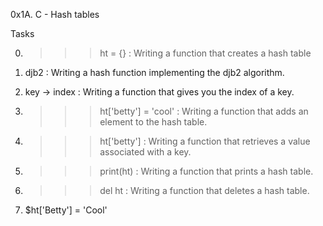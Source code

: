 0x1A. C - Hash tables


Tasks

0. >>> ht = {} : Writing a function that creates a hash table

1. djb2 : Writing a hash function implementing the djb2 algorithm.

2. key -> index : Writing a function that gives you the index of a key.

3. >>> ht['betty'] = 'cool' : Writing a function that adds an element to the hash table.

4. >>> ht['betty'] : Writing a function that retrieves a value associated with a key.

5. >>> print(ht) : Writing a function that prints a hash table.

6. >>> del ht : Writing a function that deletes a hash table.

7. $ht['Betty'] = 'Cool'
